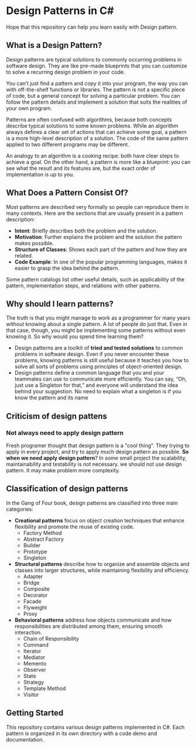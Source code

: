 # Design Patterns in C#
Hope that this repository can help you learn easily with Design pattern.

## What is a Design Pattern?

Design patterns are typical solutions to commonly occurring problems in software design. They are like pre-made blueprints that you can customize to solve a recurring design problem in your code.

You can’t just find a pattern and copy it into your program, the way you can with off-the-shelf functions or libraries. The pattern is not a specific piece of code, but a general concept for solving a particular problem. You can follow the pattern details and implement a solution that suits the realities of your own program.

Patterns are often confused with algorithms, because both concepts describe typical solutions to some known problems. While an algorithm always defines a clear set of actions that can achieve some goal, a pattern is a more high-level description of a solution. The code of the same pattern applied to two different programs may be different.

An analogy to an algorithm is a cooking recipe: both have clear steps to achieve a goal. On the other hand, a pattern is more like a blueprint: you can see what the result and its features are, but the exact order of implementation is up to you.

## What Does a Pattern Consist Of?

Most patterns are described very formally so people can reproduce them in many contexts. Here are the sections that are usually present in a pattern description:

- **Intent**: Briefly describes both the problem and the solution.
- **Motivation**: Further explains the problem and the solution the pattern makes possible.
- **Structure of Classes**: Shows each part of the pattern and how they are related.
- **Code Example**: In one of the popular programming languages, makes it easier to grasp the idea behind the pattern.

Some pattern catalogs list other useful details, such as applicability of the pattern, implementation steps, and relations with other patterns.

## Why should I learn patterns?
The truth is that you might manage to work as a programmer for many years without knowing about a single pattern. A lot of people do just that. Even in that case, though, you might be implementing some patterns without even knowing it. So why would you spend time learning them?

- Design patterns are a toolkit of **tried and tested solutions** to common problems in software design. Even if you never encounter these problems, knowing patterns is still useful because it teaches you how to solve all sorts of problems using principles of object-oriented design.
- Design patterns define a common language that you and your teammates can use to communicate more efficiently. You can say, “Oh, just use a Singleton for that,” and everyone will understand the idea behind your suggestion. No need to explain what a singleton is if you know the pattern and its name

## Criticism of design pattens

### Not always need to apply design pattern
Fresh programer thought that design pattern is a "cool thing". They trying to apply in every project, and try to apply much design pattern as possible. **So when we need apply design pattern**? In some small project the scalability, maintainability and testability is not necessary. we should not use design pattern. It may make problem more complexity.

## Classification of design patterns
In the Gang of Four book, design patterns are classified into three main categories:

- **Creational patterns** focus on object creation techniques that enhance flexibility and promote the reuse of existing code.
    + Factory Method
    + Abstract Factory
    + Builder
    + Prototype
    + Singleton
- **Structural patterns** describe how to organize and assemble objects and classes into larger structures, while maintaining flexibility and efficiency.
    + Adapter
    + Bridge
    + Composite
    + Decorator
    + Facade
    + Flyweight
    + Proxy
- **Behavioral patterns** address how objects communicate and how responsibilities are distributed among them, ensuring smooth interaction.
    + Chain of Responsibility
    + Command
    + Iterator
    + Mediator
    + Memento
    + Observer
    + State
    + Strategy
    + Template Method
    + Visitor




## Getting Started

This repository contains various design patterns implemented in C#. Each pattern is organized in its own directory with a code demo and documentation.
